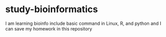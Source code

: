 # study-bioinformatics
I am learning bioinfo include basic command in Linux, R, and python
and I can save my homework in this repository

